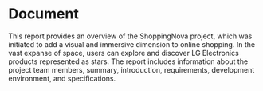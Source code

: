 # Document

This report provides an overview of the ShoppingNova project, which was initiated to add a visual and immersive dimension to online shopping. In the vast expanse of space, users can explore and discover LG Electronics products represented as stars. The report includes information about the project team members, summary, introduction, requirements, development environment, and specifications.
